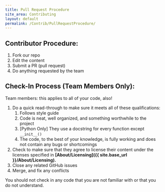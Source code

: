 ```yaml
---
title: Pull Request Procedure
site_area: Contributing
layout: default
permalink: /Contrib/PullRequestProcedure/
---
```


## Contributor Procedure:

1. Fork our repo
2. Edit the content
3. Submit a PR (pull request)
4. Do anything requested by the team

## Check-In Process (Team Members Only):

Team members: this applies to all of your code, also!

1. Do a quick read-through to make sure it meets all of these qualifications:
    1. Follows style guide
    2. Code is neat, well organized, and something worthwhile to the project
    3. [Python Only] They use a docstring for every function except `__init__()`
    4. The code, to the best of your knowledge, is fully working and does not contain any bugs or shortcomings
2. Check to make sure that they agree to license their content under the licenses specified in **[About/Licensing]({{ site.base_url }}/About/Licensing).**
3. Close any related GitHub issues
4. Merge, and fix any conflicts

You should not check in any code that you are not familiar with or that you do not understand.
